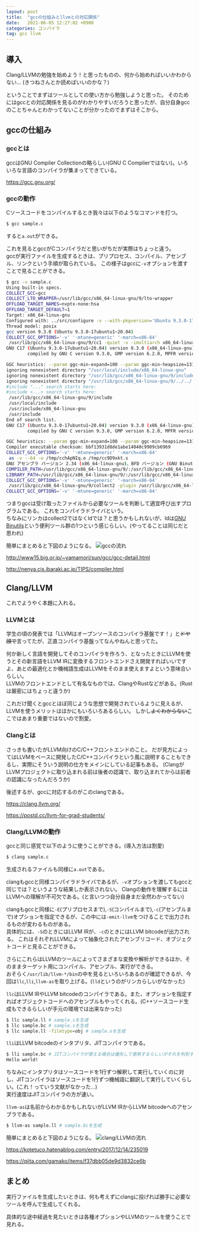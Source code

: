 ```yaml
---
layout: post
title:  "gccの仕組みとllvmとの対応関係"
date:   2021-06-05 12:27:02 +0900
categories: コンパイラ
tag: gcc llvm
---
```

## 導入
Clang/LLVMの勉強を始めよう！と思ったものの、何から始めればいいかわからない…
(きつねさんとか読めばいいのかな？)

ということでまずはツールとしての使い方から勉強しようと思った。
そのためにはgccとの対応関係を見るのがわかりやすいだろうと思ったが、自分自身gccのことちゃんとわかってないことが分かったのでまずはそこから。

## gccの仕組み
### gccとは
gccはGNU Compiler Collectionの略らしい(GNU C Complierではない)。いろいろな言語のコンパイラが集まってできている。

https://gcc.gnu.org/

### gccの動作
Cソースコードをコンパイルするとき我々は以下のようなコマンドを打つ。
```sh
$ gcc sample.c
```
すると`a.out`ができる。

これを見るとgccがCコンパイラだと思いがちだが実際はちょっと違う。  
gccが実行ファイルを生成するときは、プリプロセス、コンパイル、アセンブル、リンクという手順が取られている。
この様子はgccに`-v`オプションを渡すことで見ることができる。
```sh
$ gcc -v sample.c
Using built-in specs.
COLLECT_GCC=gcc
COLLECT_LTO_WRAPPER=/usr/lib/gcc/x86_64-linux-gnu/9/lto-wrapper
OFFLOAD_TARGET_NAMES=nvptx-none:hsa
OFFLOAD_TARGET_DEFAULT=1
Target: x86_64-linux-gnu
Configured with: ../src/configure -v --with-pkgversion='Ubuntu 9.3.0-17ubuntu1~20.04' --with-bugurl=file:///usr/share/doc/gcc-9/README.Bugs --enable-languages=c,ada,c++,go,brig,d,fortran,objc,obj-c++,gm2 --prefix=/usr --with-gcc-major-version-only --program-suffix=-9 --program-prefix=x86_64-linux-gnu- --enable-shared --enable-linker-build-id --libexecdir=/usr/lib --without-included-gettext --enable-threads=posix --libdir=/usr/lib --enable-nls --enable-clocale=gnu --enable-libstdcxx-debug --enable-libstdcxx-time=yes --with-default-libstdcxx-abi=new --enable-gnu-unique-object --disable-vtable-verify --enable-plugin --enable-default-pie --with-system-zlib --with-target-system-zlib=auto --enable-objc-gc=auto --enable-multiarch --disable-werror --with-arch-32=i686 --with-abi=m64 --with-multilib-list=m32,m64,mx32 --enable-multilib --with-tune=generic --enable-offload-targets=nvptx-none=/build/gcc-9-HskZEa/gcc-9-9.3.0/debian/tmp-nvptx/usr,hsa --without-cuda-driver --enable-checking=release --build=x86_64-linux-gnu --host=x86_64-linux-gnu --target=x86_64-linux-gnu
Thread model: posix
gcc version 9.3.0 (Ubuntu 9.3.0-17ubuntu1~20.04)
COLLECT_GCC_OPTIONS='-v' '-mtune=generic' '-march=x86-64'
 /usr/lib/gcc/x86_64-linux-gnu/9/cc1 -quiet -v -imultiarch x86_64-linux-gnu sample.c -quiet -dumpbase sample.c -mtune=generic -march=x86-64 -auxbase sample -version -fasynchronous-unwind-tables -fstack-protector-strong -Wformat -Wformat-security -fstack-clash-protection -fcf-protection -o /tmp/cc9D9xkt.s
GNU C17 (Ubuntu 9.3.0-17ubuntu1~20.04) version 9.3.0 (x86_64-linux-gnu)
        compiled by GNU C version 9.3.0, GMP version 6.2.0, MPFR version 4.0.2, MPC version 1.1.0, isl version isl-0.22.1-GMP

GGC heuristics: --param ggc-min-expand=100 --param ggc-min-heapsize=131072
ignoring nonexistent directory "/usr/local/include/x86_64-linux-gnu"
ignoring nonexistent directory "/usr/lib/gcc/x86_64-linux-gnu/9/include-fixed"
ignoring nonexistent directory "/usr/lib/gcc/x86_64-linux-gnu/9/../../../../x86_64-linux-gnu/include"
#include "..." search starts here:
#include <...> search starts here:
 /usr/lib/gcc/x86_64-linux-gnu/9/include
 /usr/local/include
 /usr/include/x86_64-linux-gnu
 /usr/include
End of search list.
GNU C17 (Ubuntu 9.3.0-17ubuntu1~20.04) version 9.3.0 (x86_64-linux-gnu)
        compiled by GNU C version 9.3.0, GMP version 6.2.0, MPFR version 4.0.2, MPC version 1.1.0, isl version isl-0.22.1-GMP

GGC heuristics: --param ggc-min-expand=100 --param ggc-min-heapsize=131072
Compiler executable checksum: bbf13931d8de1abe14040c9909cb6969
COLLECT_GCC_OPTIONS='-v' '-mtune=generic' '-march=x86-64'
 as -v --64 -o /tmp/cchApNIq.o /tmp/cc9D9xkt.s
GNU アセンブラ バージョン 2.34 (x86_64-linux-gnu)、BFD バージョン (GNU Binutils for Ubuntu) 2.34 を使用
COMPILER_PATH=/usr/lib/gcc/x86_64-linux-gnu/9/:/usr/lib/gcc/x86_64-linux-gnu/9/:/usr/lib/gcc/x86_64-linux-gnu/:/usr/lib/gcc/x86_64-linux-gnu/9/:/usr/lib/gcc/x86_64-linux-gnu/
LIBRARY_PATH=/usr/lib/gcc/x86_64-linux-gnu/9/:/usr/lib/gcc/x86_64-linux-gnu/9/../../../x86_64-linux-gnu/:/usr/lib/gcc/x86_64-linux-gnu/9/../../../../lib/:/lib/x86_64-linux-gnu/:/lib/../lib/:/usr/lib/x86_64-linux-gnu/:/usr/lib/../lib/:/usr/lib/gcc/x86_64-linux-gnu/9/../../../:/lib/:/usr/lib/
COLLECT_GCC_OPTIONS='-v' '-mtune=generic' '-march=x86-64'
 /usr/lib/gcc/x86_64-linux-gnu/9/collect2 -plugin /usr/lib/gcc/x86_64-linux-gnu/9/liblto_plugin.so -plugin-opt=/usr/lib/gcc/x86_64-linux-gnu/9/lto-wrapper -plugin-opt=-fresolution=/tmp/ccQgYu7t.res -plugin-opt=-pass-through=-lgcc -plugin-opt=-pass-through=-lgcc_s -plugin-opt=-pass-through=-lc -plugin-opt=-pass-through=-lgcc -plugin-opt=-pass-through=-lgcc_s --build-id --eh-frame-hdr -m elf_x86_64 --hash-style=gnu --as-needed -dynamic-linker /lib64/ld-linux-x86-64.so.2 -pie -z now -z relro /usr/lib/gcc/x86_64-linux-gnu/9/../../../x86_64-linux-gnu/Scrt1.o /usr/lib/gcc/x86_64-linux-gnu/9/../../../x86_64-linux-gnu/crti.o /usr/lib/gcc/x86_64-linux-gnu/9/crtbeginS.o -L/usr/lib/gcc/x86_64-linux-gnu/9 -L/usr/lib/gcc/x86_64-linux-gnu/9/../../../x86_64-linux-gnu -L/usr/lib/gcc/x86_64-linux-gnu/9/../../../../lib -L/lib/x86_64-linux-gnu -L/lib/../lib -L/usr/lib/x86_64-linux-gnu -L/usr/lib/../lib -L/usr/lib/gcc/x86_64-linux-gnu/9/../../.. /tmp/cchApNIq.o -lgcc --push-state --as-needed -lgcc_s --pop-state -lc -lgcc --push-state --as-needed -lgcc_s --pop-state /usr/lib/gcc/x86_64-linux-gnu/9/crtendS.o /usr/lib/gcc/x86_64-linux-gnu/9/../../../x86_64-linux-gnu/crtn.o
COLLECT_GCC_OPTIONS='-v' '-mtune=generic' '-march=x86-64'
```
つまりgccは受け取ったファイルから必要なツールを判断して適宜呼び出すプログラムである。
これをコンパイラドライバという。  
ちなみにリンカはcollect2ではなくldでは？と思うかもしれないが、ldは[GNU Binutils](https://www.gnu.org/software/binutils/)という便利ツール群の1つという感じらしい。(やってることは同じだと思われ)

簡単にまとめると下図のようになる。
![gccの流れ]({{site.baseurl}}/assets/img/2021-06-05/gcc_flow.png)

http://www15.big.or.jp/~yamamori/sun/gcc/gcc-detail.html

http://nenya.cis.ibaraki.ac.jp/TIPS/compiler.html

## Clang/LLVM
これでようやく本題に入れる。
### LLVMとは
学生の頃の発表では「LLVMはオープンソースのコンパイラ基盤です！」と~~ドヤ顔で~~言ってたが、正直コンパイラ基盤ってなんやねんと思ってた。

何か新しく言語を開発してそのコンパイラを作ろう、となったときにLLVMを使うとその新言語をLLVM IRに変換するフロントエンドさえ開発すればいいですよ、あとの最適化とか機械語生成はLLVMをそのまま使えますよという意味合いらしい。  
LLVMのフロントエンドとして有名なものでは、ClangやRustなどがある。(Rustは厳密にはちょっと違うか)

これだけ聞くとgccとほぼ同じような思想で開発されているように見えるが、LLVMを使うメリットはほかにもいろいろあるらしい。
しかし~~よくわからない~~ここではあまり重要ではないので割愛。

### Clangとは
さっきも書いたがLLVM向けのC/C++フロントエンドのこと。
だが見方によってはLLVMをベースに開発したC/C++コンパイラという風に説明することもできるし、実際にそういう説明の仕方をメインにしている記事もある。
(ClangがLLVMプロジェクトに取り込まれる前は後者の認識で、取り込まれてからは前者の認識になったんだろうか)

後述するが、gccに対応するのがこのclangである。

https://clang.llvm.org/

https://postd.cc/llvm-for-grad-students/

### Clang/LLVMの動作
gccと同じ感覚で以下のように使うことができる。(導入方法は割愛)
```sh
$ clang sample.c
```
生成されるファイルも同様に`a.out`である。

clangもgccと同様コンパイラドライバであるが、`-v`オプションを渡してもgccと同じでは？というような結果しか表示されない。
Clangの動作を理解するにはLLVMへの理解が不可欠である。(と言いつつ自分自身まだ全然わかってない)

clangもgccと同様に`-E`(プリプロセスまで),`-S`(コンパイルまで),`-c`(アセンブルまで)オプションを指定できるが、この中には`-emit-llvm`をつけることで出力されるものが変わるものがある。  
具体的には、`-S`のときにはLLVM IRが、`-c`のときにはLLVM bitcodeが出力される。
これはそれぞれLLVMによって抽象化されたアセンブリコード、オブジェクトコードと見ることができる。

さらにこれらはLLVMのツールによってさまざまな変換や解析ができるほか、そのままターゲット用にコンパイル、アセンブル、実行ができる。  
おそらく`/usr/lib/llvm-*/bin`の中を見るといろいろあるのが確認できるが、今回は`llc`,`lli`,`llvm-as`を取り上げる。(`lld`というのがリンカらしいがなかった)

`llc`はLLVM IRやLLVM bitcodeのコンパイラである。また、オプションを指定すればオブジェクトコードへのアセンブルもやってくれる。(C++ソースコード生成もできるらしいが手元の環境では出来なかった)
```sh
$ llc sample.ll # sample.sを生成
$ llc sample.bc # sample.sを生成
$ llc sample.ll -filetype=obj # sample.oを生成
```

`lli`はLLVM bitcodeのインタプリタ、JITコンパイラである。
```sh
$ lli sample.bc # JITコンパイラが使える場合は優先して使用するらしいがそれを判別する方法ある？
Hello world!
```
ちなみにインタプリタはソースコードを1行ずつ解釈して実行していくのに対し、JITコンパイラはソースコードを1行ずつ機械語に翻訳して実行していくらしい。(これ！っていう文献がなかった…)  
実行速度はJITコンパイラの方が速い。

`llvm-as`は名前からわかるかもしれないがLLVM IRからLLVM bitcodeへのアセンブラである。
```sh
$ llvm-as sample.ll # sample.bcを生成
```

簡単にまとめると下図のようになる。
![clang/LLVMの流れ]({{site.baseurl}}/assets/img/2021-06-05/clang_flow.png)

https://kotetuco.hatenablog.com/entry/2017/12/14/235019

https://qiita.com/gamako/items/f37dbb05de9d3832ce6b

## まとめ
実行ファイルを生成したいときは、何も考えずにclangに投げれば勝手に必要なツールを呼んで生成してくれる。

具体的な途中経過を見たいときは各種オプションやLLVMのツールを使うことで見れる。
